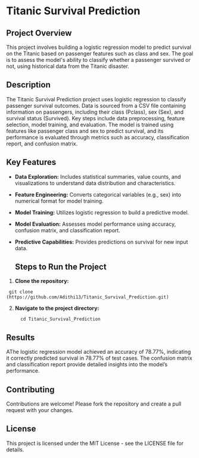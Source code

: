 # Titanic Survival Prediction

## Project Overview
This project involves building a logistic regression model to predict survival on the Titanic based on passenger features such as class and sex. The goal is to assess the model's ability to classify whether a passenger survived or not, using historical data from the Titanic disaster.

## Description
The Titanic Survival Prediction project uses logistic regression to classify passenger survival outcomes. Data is sourced from a CSV file containing information on passengers, including their class (Pclass), sex (Sex), and survival status (Survived). Key steps include data preprocessing, feature selection, model training, and evaluation. The model is trained using features like passenger class and sex to predict survival, and its performance is evaluated through metrics such as accuracy, classification report, and confusion matrix.

## Key Features
- **Data Exploration:** Includes statistical summaries, value counts, and visualizations to understand data distribution and characteristics.
- **Feature Engineering:** Converts categorical variables (e.g., sex) into numerical format for model training.
- **Model Training:** Utilizes logistic regression to build a predictive model.
- **Model Evaluation:** Assesses model performance using accuracy, confusion matrix, and classification report.
- **Predictive Capabilities:** Provides predictions on survival for new input data.

    ## Steps to Run the Project

1. **Clone the repository:**
  ```
   git clone (https://github.com/Adithi13/Titanic_Survival_Prediction.git)
  ```

2. **Navigate to the project directory:**

    ```
      cd Titanic_Survival_Prediction
    ```

## Results
AThe logistic regression model achieved an accuracy of 78.77%, indicating it correctly predicted survival in 78.77% of test cases. The confusion matrix and classification report provide detailed insights into the model’s performance.

## Contributing
Contributions are welcome! Please fork the repository and create a pull request with your changes.

## License
This project is licensed under the MIT License - see the LICENSE file for details.
